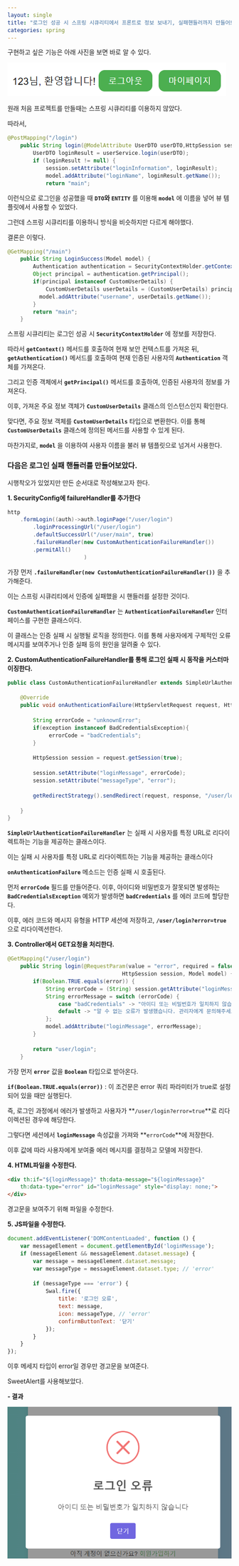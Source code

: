 ```yaml
---
layout: single
title: "로그인 성공 시 스프링 시큐리티에서 프론트로 정보 보내기, 실패핸들러까지 만들어보기기"
categories: spring
---
```


구현하고 싶은 기능은 아래 사진을 보면 바로 알 수 있다.

![로그인](/images/loginName.png)

원래 처음 프로젝트를 만들때는 스프링 시큐리티를 이용하지 않았다.

따라서,

```java
@PostMapping("/login")
    public String login(@ModelAttribute UserDTO userDTO,HttpSession session, Model model) {
        UserDTO loginResult = userService.login(userDTO);  
        if (loginResult != null) {
            session.setAttribute("loginInformation", loginResult);
            model.addAttribute("loginName", loginResult.getName());
            return "main";
```

이런식으로 로그인을 성공했을 때 **`DTO`와 `ENTITY`** 를 이용해 **`model`** 에 이름을 넣어 뷰 템플릿에서 사용할 수 있었다.

그런데 스프링 시큐리티를 이용하니 방식을 비슷하지만 다르게 해야했다.

결론은 이렇다.

```java
@GetMapping("/main")
	public String LoginSuccess(Model model) {
		Authentication authentication = SecurityContextHolder.getContext().getAuthentication();
		Object principal = authentication.getPrincipal();
		if(principal instanceof CustomUserDetails) {
			CustomUserDetails userDetails = (CustomUserDetails) principal;
		  model.addAttribute("username", userDetails.getName());
		}
		return "main";
	}
```

스프링 시큐리티는 로그인 성공 시 **`SecurityContextHolder`** 에 정보를 저장한다.

따라서 **`getContext()`** 메서드를 호출하여 현재 보안 컨텍스트를 가져온 뒤, **`getAuthentication()`** 메서드를 호출하여 현재 인증된 사용자의 **`Authentication`** 객체를 가져온다.

그리고 인증 객체에서 **`getPrincipal()`** 메서드를 호출하여, 인증된 사용자의 정보를 가져온다.

이후, 가져온 주요 정보 객체가 **`CustomUserDetails`** 클래스의 인스턴스인지 확인한다. 

맞다면, 주요 정보 객체를 **`CustomUserDetails`** 타입으로 변환한다. 이를 통해 **`CustomUserDetails`** 클래스에 정의된 메서드를 사용할 수 있게 된다.

마찬가지로, **`model`** 을 이용하여 사용자 이름을 불러 뷰 템플릿으로 넘겨서 사용한다.

### 다음은 로그인 실패 핸들러를 만들어보았다.

시행착오가 있었지만 만든 순서대로 작성해보고자 한다.

**1. SecurityConfig에 failureHandler를 추가한다**

```java
http
    .formLogin((auth)->auth.loginPage("/user/login")
        .loginProcessingUrl("/user/login")
        .defaultSuccessUrl("/user/main", true)
        .failureHandler(new CustomAuthenticationFailureHandler())
        .permitAll()
						)
```

가장 먼저 **`.failureHandler(new CustomAuthenticationFailureHandler())`** 을 추가해준다.

이는 스프링 시큐리티에서 인증에 실패했을 시 핸들러를 설정한 것이다.

**`CustomAuthenticationFailureHandler`** 는 **`AuthenticationFailureHandler`** 인터페이스를 구현한 클래스이다. 

이 클래스는 인증 실패 시 실행될 로직을 정의한다. 이를 통해 사용자에게 구체적인 오류 메시지를 보여주거나 인증 실패 등의 원인을 알려줄 수 있다.

**2. CustomAuthenticationFailureHandler를 통해 로그인 실패 시 동작을 커스터마이징한다.**

```java
public class CustomAuthenticationFailureHandler extends SimpleUrlAuthenticationFailureHandler {

    @Override
    public void onAuthenticationFailure(HttpServletRequest request, HttpServletResponse response, AuthenticationException exception) throws IOException, ServletException {
       
    	String errorCode = "unknownError";
    	if(exception instanceof BadCredentialsException){
    		 errorCode = "badCredentials";
    	}
    	
    	HttpSession session = request.getSession(true);
    	
    	session.setAttribute("loginMessage", errorCode);
    	session.setAttribute("messageType", "error");
    	
    	getRedirectStrategy().sendRedirect(request, response, "/user/login?error=true");
    	
    }
}
```

**`SimpleUrlAuthenticationFailureHandler`** 는 실패 시 사용자를 특정 URL로 리다이렉트하는 기능을 제공하는 클래스이다.

이는 실패 시 사용자를 특정 URL로 리다이렉트하는 기능을 제공하는 클래스이다

**`onAuthenticationFailure`** 메소드는 인증 실패 시 호출된다.

먼저 **`errorCode`** 필드를 만들어준다. 이후, 아이디와 비밀번호가 잘못되면 발생하는 **`BadCredentialsException`** 예외가 발생하면 **`badCredentials`** 를 에러 코드에 할당한다.

이후, 에러 코드와 메시지 유형을 HTTP 세션에 저장하고, **`/user/login?error=true`** 으로 리다이렉션한다.

**3. Controller에서 GET요청을 처리한다.**

```java
@GetMapping("/user/login")
	public String login(@RequestParam(value = "error", required = false) Boolean error,
									HttpSession session, Model model) {
		if(Boolean.TRUE.equals(error)) {
			String errorCode = (String) session.getAttribute("loginMessage");
			String errorMessage = switch (errorCode) {
				case "badCredentials" -> "아이디 또는 비밀번호가 일치하지 않습니다";
				default -> "알 수 없는 오류가 발생했습니다. 관리자에게 문의해주세요";
			};
			model.addAttribute("loginMessage", errorMessage);
		}
		
		return "user/login";
	}
 ```

가장 먼저 **`error`** 값을 **`Boolean`** 타입으로 받아온다.

**`if(Boolean.TRUE.equals(error))`** : 이 조건문은 error 쿼리 파라미터가 true로 설정되어 있을 때만 실행된다. 

즉, 로그인 과정에서 에러가 발생하고 사용자가 **`/user/login?error=true`**로 리다이렉션된 경우에 해당한다.

그렇다면 세션에서 **`loginMessage`** 속성값을 가져와 **`errorCode`**에 저장한다.

이후 값에 따라 사용자에게 보여줄 에러 메시지를 결정하고 모델에 저장한다.

**4. HTML파일을 수정한다.**

```html
<div th:if="${loginMessage}" th:data-message="${loginMessage}"
    th:data-type="error" id="loginMessage" style="display: none;">
</div>
```

경고문을 보여주기 위해 파일을 수정한다.

**5. JS파일을 수정한다.**

```javascript
document.addEventListener('DOMContentLoaded', function () {
    var messageElement = document.getElementById('loginMessage');
    if (messageElement && messageElement.dataset.message) {
        var message = messageElement.dataset.message;
        var messageType = messageElement.dataset.type; // 'error'

        if (messageType === 'error') {
            Swal.fire({
                title: '로그인 오류',
                text: message,
                icon: messageType, // 'error'
                confirmButtonText: '닫기'
            });
        }
    }
});
```

이후 메세지 타입이 error일 경우만 경고문을 보여준다.

SweetAlert를 사용해보았다.

**- 결과**

![result](/images/loginError.png)

